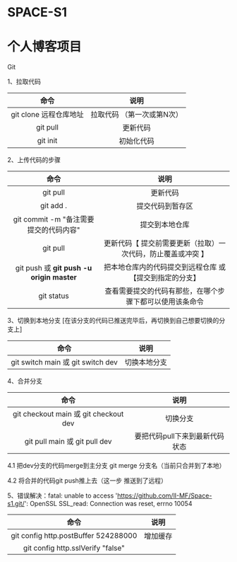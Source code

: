 # SPACE-S1

# 个人博客项目

Git

1、拉取代码

|          命令          |            说明            |
| :--------------------: | :------------------------: |
| git clone 远程仓库地址 | 拉取代码 （第一次或第N次） |
|        git pull        |          更新代码          |
|        git init        |         初始化代码         |



2、上传代码的步骤

|                    命令                    |                             说明                             |
| :----------------------------------------: | :----------------------------------------------------------: |
|                  git pull                  |                           更新代码                           |
|                 git add .                  |                       提交代码到暂存区                       |
|   git commit -m "备注需要提交的代码内容"   |                        提交到本地仓库                        |
|                  git pull                  | 更新代码【 提交前需要更新（拉取）一次代码，防止覆盖或冲突 】 |
| git push 或  **git push -u origin master** |  把本地仓库内的代码提交到远程仓库  或 【提交到指定的分支】   |
|                 git status                 |   查看需要提交的代码有那些，在哪个步骤下都可以使用该条命令   |

3、切换到本地分支 [在该分支的代码已推送完毕后，再切换到自己想要切换的分支上]

|               命令                |     说明     |
| :-------------------------------: | :----------: |
| git switch main 或 git switch dev | 切换本地分支 |



4、合并分支

|                 命令                  |              说明              |
| :-----------------------------------: | :----------------------------: |
| git checkout main 或 git checkout dev |            切换分支            |
|     git pull main 或 git pull dev     | 要把代码pull下来到最新代码状态 |

4.1 把dev分支的代码merge到主分支 git merge 分支名（当前只合并到了本地）

4.2 将合并的代码git push推上去（这一步 推送到了远程）

5、错误解决：fatal: unable to access 'https://github.com/lI-MF/Space-s1.git/': OpenSSL SSL_read: Connection was reset, errno 10054

|                 命令                 |   说明   |
| :----------------------------------: | :------: |
| git config http.postBuffer 524288000 | 增加缓存 |
|  git config http.sslVerify "false"   |          |













